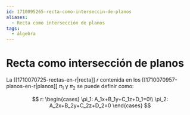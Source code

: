 ```yaml
---
id: 1710095265-recta-como-interseccin-de-planos
aliases:
  - Recta como intersección de planos
tags:
  - álgebra
---
```


# Recta como intersección de planos

La [[1710070725-rectas-en-r|recta]] $r$ contenida en los [[1710070957-planos-en-r|planos]] $\pi_1$ y $\pi_2$ se puede definir como:

$$
r: \begin{cases}
    \pi_1: A_1x+B_1y+C_1z+D_1=0\\
    \pi_2: A_2x+B_2y+C_2z+D_2=0
\end{cases}
$$

